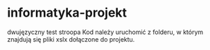 # informatyka-projekt
dwujęzyczny test stroopa
Kod należy uruchomić z folderu, w którym znajdują się pliki xslx dołączone do projektu.

